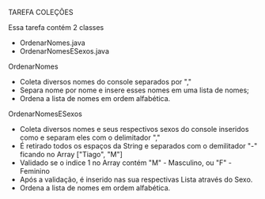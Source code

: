 TAREFA COLEÇÕES

Essa tarefa contém 2 classes
- OrdenarNomes.java
- OrdenarNomesESexos.java

OrdenarNomes

- Coleta diversos nomes do console separados por ","
- Separa nome por nome e insere esses nomes em uma lista de nomes;
- Ordena a lista de nomes em ordem alfabética.

OrdenarNomesESexos

- Coleta diversos nomes e seus respectivos sexos do console inseridos como e separam eles com o delimitador ","
- É retirado todos os espaços da String e separados com o demilitador "-" ficando no Array ["Tiago", "M"]
- Validado se o indice 1 no Array contém "M" - Masculino, ou "F" - Feminino
- Após a validação, é inserido nas sua respectivas Lista através do Sexo.
- Ordena a lista de nomes em ordem alfabética.
